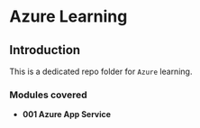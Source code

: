 # Azure Learning

## Introduction

This is a dedicated repo folder for `Azure` learning.

### Modules covered

- **001 Azure App Service**


